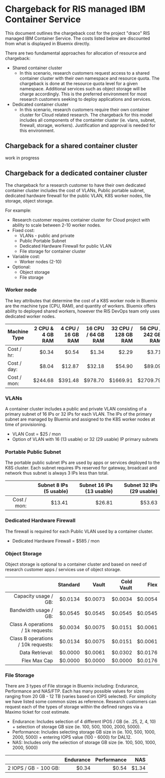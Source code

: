 # Chargeback for RIS managed IBM Container Service
This document outlines the chargeback cost for the project "draco" RIS managed IBM Container Service.  The costs listed below are discounted from what is displayed in Bluemix directly.

There are two fundamental approaches for allocation of resource and chargeback:
* Shared container cluster
  * In this scenario, research customers request access to a shared container cluster with their own namespace and resource quota. The chargeback is done at the resource quota level for a given namespace.  Additional services such as object storage will be charge accordingly.  This is the preferred environment for most research customers seeking to deploy applications and services.  
* Dedicated container cluster
  * In this scenario, research customers require their own container cluster for Cloud related research. The chargeback for this model includes all components of the containter cluster (ie. vlans, subnet, firewall, storage, workers).  Justification and approval is needed for this environment.


## Chargeback for a shared container cluster
work in progress


## Chargeback for a dedicated container cluster
The chargeback for a research customer to have their own dedicated container cluster includes the cost of VLANs, Public portable subnet, dedicated hardware firewall for the public VLAN, K8S worker nodes, file storage, object storage.

For example:
* Research customer requires container cluster for Cloud project with ability to scale between 2-10 worker nodes.
* Fixed cost: 
  * VLANs - public and private
  * Public Portable Subnet 
  * Dedicated Hardware Firewall for public VLAN
  * File storage for container cluster
* Variable cost:
  * Worker nodes (2-10)
* Optional:
  * Object storage
  * File storage


### Worker node
The key attributes that determine the cost of a K8S worker node in Bluemix are the machine type (CPU, RAM), and quantity of workers.  Bluemix offers ability to deployed shared workers, however the RIS DevOps team only uses dedicated worker nodes.

| Machine Type | 2 CPU & 4 GB RAM | 4 CPU / 16 GB RAM | 16 CPU / 64 GB RAM  |32 CPU / 128 GB RAM | 56 CPU / 242 GB RAM |
|--------------| ----------------:|------------------:|--------------------:|-------------------:|--------------------:|
| Cost / hr:   | $0.34            | $0.54             | $1.34               | $2.29              | $3.71               |
| Cost / day:  | $8.04            | $12.87            | $32.18              | $54.90             | $89.09              |
| Cost / mon:  | $244.68          | $391.48           | $978.70             | $1669.91           | $2709.79            |


### VLANs
A container cluster includes a public and private VLAN consisting of a primary subnet of 16 IPs or 32 IPs for each VLAN.  The IPs of the primary subnet are managed by Bluemix and assigned to the K8S worker nodes at time of provisioning.

* VLAN Cost = $25 / mon
* Option of VLAN with 16 (13 usable) or 32 (29 usable) IP primary subnets

### Portable Public Subnet
The portable public subnet IPs are used by apps or services deployed to the K8S cluster.  Each subnet requires IPs reserved for gateway, broadcast and network thus subnet is always 3 IPs less than total.

|              | Subnet 8 IPs (5 usable) | Subnet 16 IPs (13 usable) | Subnet 32 IPs (29 usable) |
|-------------:|------------------------:|--------------------------:|--------------------------:|
| Cost / mon:  | $13.41                  | $26.81                    | $53.63                    |



### Dedicated Hardware Firewall
The firewall is required for each Public VLAN used by a container cluster.

* Dedicated Hardware Firewall = $585 / mon


### Object Storage
Object storage is optional to a container cluster and based on need of research customer apps / services use of object storage.


|                                    | Standard    | Vault      | Cold Vault | Flex       |
|-----------------------------------:| -----------:|-----------:|-----------:|-----------:|
| Capacity usage / GB:               | $0.0134     | $0.0073    | $0.0034    | $0.0054    |
| Bandwidth usage / GB:              | $0.0545     | $0.0545    | $0.0545    | $0.0545    |
| Class A operations / 1k requests:  | $0.0034     | $0.0075    | $0.0151    | $0.0061    |
| Class B operations / 10k requests: | $0.0134     | $0.0075    | $0.0151    | $0.0061    |
| Data Retrieval:                    | $0.0000     | $0.0061    | $0.0302    | $0.0176    |      
| Flex Max Cap                       | $0.0000     | $0.0000    | $0.0000    | $0.0176    |      

### File Storage
There are 3 types of File storage in Bluemix including: Endurance, Performance and NAS/FTP. Each has many possible values for sizes ranging from 20 GB - 12 TB (varies based on IOPS selected). For simplicity we have listed some common sizes as reference. Research customers can request each of the types of storage within the defined ranges via a Maximo ticket for cost estimate.

* Endurance: Includes selection of 4 different IPOS / GB (ie. .25, 2, 4, 10) + selection of storage GB size (ie. 100, 500, 1000, 2000, 5000).
* Performance: Includes selecting storage GB size in (ie. 100, 500, 1000, 2000, 5000) + entering IOPS value (100 - 6000) for DAL12.
* NAS: Includes only the selection of storage GB size (ie. 100, 500, 1000, 2000, 5000)


|                         | Endurance    | Performance | NAS         |
|-------------------------| ------------:|------------:|------------:|
| 2 IOPS / GB - 100 GB:   | $0.34        | $0.54       | $1.34       |




